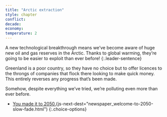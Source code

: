 ```yaml
---
title: "Arctic extraction"
style: chapter
conflict: 
decade: 
economy: 
temperature: 2
---
```


A new technological breakthrough means we’ve become aware of huge new oil and gas reserves in the Arctic. Thanks to global warming, they’re going to be easier to exploit than ever before!
{:.leader-sentence}

Greenland is a poor country, so they have no choice but to offer licences to the throngs of companies that flock there looking to make quick money. This entirely reverses any progress that’s been made.

Somehow, despite everything we’ve tried, we’re polluting even more than ever before.

- [You made it to 2050.](part_page-2050.html){js-next-dest="newspaper_welcome-to-2050-slow-fade.html")
{:.choice-options}
